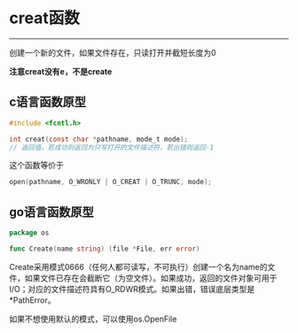 # creat函数
---

创建一个新的文件，如果文件存在，只读打开并截短长度为0

**注意creat没有e，不是create**

## c语言函数原型

```c
#include <fcntl.h>

int creat(const char *pathname, mode_t mode);
// 返回值，若成功则返回为只写打开的文件描述符，若出错则返回-1
```

这个函数等价于

```c
open(pathname, O_WRONLY | O_CREAT | O_TRUNC, mode);
```

## go语言函数原型

```go
package os

func Create(name string) (file *File, err error)
```

Create采用模式0666（任何人都可读写，不可执行）创建一个名为name的文件，如果文件已存在会截断它（为空文件）。如果成功，返回的文件对象可用于I/O；对应的文件描述符具有O_RDWR模式。如果出错，错误底层类型是*PathError。

如果不想使用默认的模式，可以使用os.OpenFile